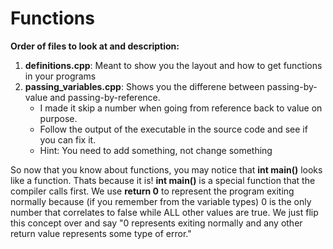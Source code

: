 # Functions

**Order of files to look at and description:**
1. **definitions.cpp**: Meant to show you the layout and how to get functions in your programs
2. **passing_variables.cpp**: Shows you the differene between passing-by-value and passing-by-reference.
    * I made it skip a number when going from reference back to value on purpose.
    * Follow the output of the executable in the source code and see if you can fix it.
    * Hint: You need to add something, not change something

So now that you know about functions, you may notice that **int main()** looks like a function. Thats because it is! **int main()** is a special function that the compiler calls first. We use **return 0** to represent the program exiting normally because (if you remember from the variable types) 0 is the only number that correlates to false while ALL other values are true. We just flip this concept over and say "0 represents exiting normally and any other return value represents some type of error."
